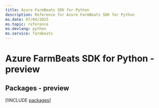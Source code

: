 ```yaml
---
title: Azure FarmBeats SDK for Python
description: Reference for Azure FarmBeats SDK for Python
ms.date: 07/04/2025
ms.topic: reference
ms.devlang: python
ms.service: farmbeats
---
```

# Azure FarmBeats SDK for Python - preview
## Packages - preview
[!INCLUDE [packages](farmbeats-index.md)]